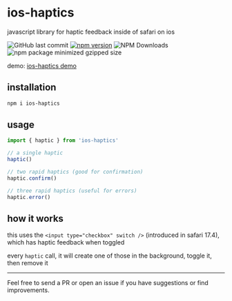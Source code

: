 # ios-haptics

javascript library for haptic feedback inside of safari on ios

![GitHub last commit](https://img.shields.io/github/last-commit/tijnjh/ios-haptics)
[![npm version](https://img.shields.io/npm/v/ios-haptics.svg)](https://npmjs.com/package/ios-haptics)
![NPM Downloads](https://img.shields.io/npm/dm/ios-haptics)
![npm package minimized gzipped size](https://img.shields.io/bundlejs/size/ios-haptics)

demo: [ios-haptics demo](https://codepen.io/tijnjh/pen/KwpgPqB)

## installation

```sh
npm i ios-haptics
```

## usage

```javascript
import { haptic } from 'ios-haptics'

// a single haptic
haptic()

// two rapid haptics (good for confirmation)
haptic.confirm()

// three rapid haptics (useful for errors)
haptic.error()
```

## how it works

this uses the `<input type="checkbox" switch />` (introduced in safari 17.4), which has haptic feedback when toggled

every `haptic` call, it will create one of those in the background, toggle it, then remove it

---

Feel free to send a PR or open an issue if you have suggestions or find
improvements.
